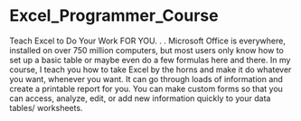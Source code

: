 # Excel_Programmer_Course
Teach Excel to Do Your Work FOR YOU. . .  Microsoft Office is everywhere, installed on over 750 million computers, but most users only know how to set up a basic table or maybe even do a few formulas here and there.  In my course, I teach you how to take Excel by the horns and make it do whatever you want, whenever you want. It can go through loads of information and create a printable report for you. You can make custom forms so that you can access, analyze, edit, or add new information quickly to your data tables/ worksheets.
